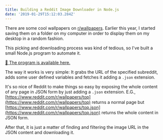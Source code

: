 ```yaml
---
title: Building a Reddit Image Downloader in Node.js
date: '2019-01-29T15:12:03.284Z'
---
```


There are some cool wallpapers on [r/wallpapers]('https://www.reddit.com/r/wallpapers'). Earlier this year, I started saving them on a folder on my computer in order to display them on my desktop in a random fashion.

This picking and downloading process was kind of tedious, so I've built a small Node.js program to automate it.

[🌄 The program is available here.](http://bit.ly/reddit-image-downloader-jonportella-website)

The way it works is very simple: It grabs the URL of the specified subreddit, adds some user defined variables and fetches it adding a `.json` extension.

It's so nice of Reddit to make things so easy by exposing the whole content of any page in JSON form by just adding a `.json` extension. E.G., [https://www.reddit.com/r/wallpapers/top](https://www.reddit.com/r/wallpapers/top) returns a normal page but [https://www.reddit.com/r/wallpapers/top.json](https://www.reddit.com/r/wallpapers/top.json) returns the whole content in JSON form.

After that, it is just a matter of finding and filtering the image URL in the JSON content and downloading it.
